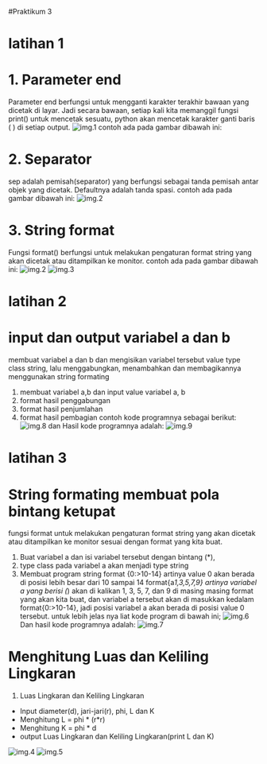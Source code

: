 #Praktikum 3
# **latihan 1**
# 1. Parameter end
Parameter end berfungsi untuk mengganti karakter terakhir bawaan yang dicetak di layar. Jadi secara bawaan, setiap kali kita memanggil fungsi print() untuk mencetak sesuatu, python akan mencetak karakter ganti baris ( ) di setiap output.
![img.1](gambar/end.png)
contoh ada pada gambar dibawah ini:
# 2. Separator
sep adalah pemisah(separator) yang berfungsi sebagai tanda pemisah antar objek yang dicetak. Defaultnya adalah tanda spasi.
contoh ada pada gambar dibawah ini:
![img.2](gambar/separator.png)

# 3. String format
Fungsi format() berfungsi untuk melakukan pengaturan format string yang akan dicetak atau ditampilkan ke monitor.
contoh ada pada gambar dibawah ini:
![img.2](gambar/string%20format%201.png)
![img.3](gambar/string%20format%202.png)

# **latihan 2**
# input dan output variabel a dan b 
membuat variabel a dan b dan mengisikan variabel tersebut value type class string, lalu menggabungkan, menambahkan dan membagikannya menggunakan string formating 
1. membuat variabel a,b dan input value variabel a, b
2. format hasil penggabungan 
3. format hasil penjumlahan 
4. format hasil pembagian
contoh kode programnya sebagai berikut:
![img.8](gambar/l2.png)
dan Hasil kode programnya adalah:
![img.9](gambar/hl2.png)



# **latihan 3**
# String formating membuat pola bintang ketupat
fungsi format untuk melakukan pengaturan format string yang akan dicetak atau ditampilkan ke monitor sesuai dengan format yang kita buat.
1. Buat variabel a dan isi variabel tersebut dengan bintang (*),
2. type class pada variabel a akan menjadi type string 
3. Membuat program string format {0:>10-14} artinya value 0 akan berada di posisi lebih besar dari 10 sampai 14
format{a*1,3,5,7,9} artinya variabel a yang berisi (*) akan di kalikan 1, 3, 5, 7, dan 9 di masing masing format yang akan kita buat, dan variabel a tersebut akan di masukkan kedalam format{0:>10-14}, jadi posisi variabel a akan berada di posisi value 0 tersebut.
untuk lebih jelas nya liat kode program di bawah ini;
![img.6](gambar/latihan%203.png)
Dan hasil kode programnya adalah:
![img.7](gambar/hasil%203.png)


# **Menghitung Luas dan Keliling Lingkaran**
1. Luas Lingkaran dan Keliling Lingkaran
- Input diameter(d), jari-jari(r), phi, L dan K
- Menghitung L = phi * (r*r)
- Menghitung K = phi * d
- output Luas Lingkaran dan Keliling Lingkaran(print L dan K)

![img.4](gambar/lingkaran.png)
![img.5](gambar/hl%20lingkaran.png)

